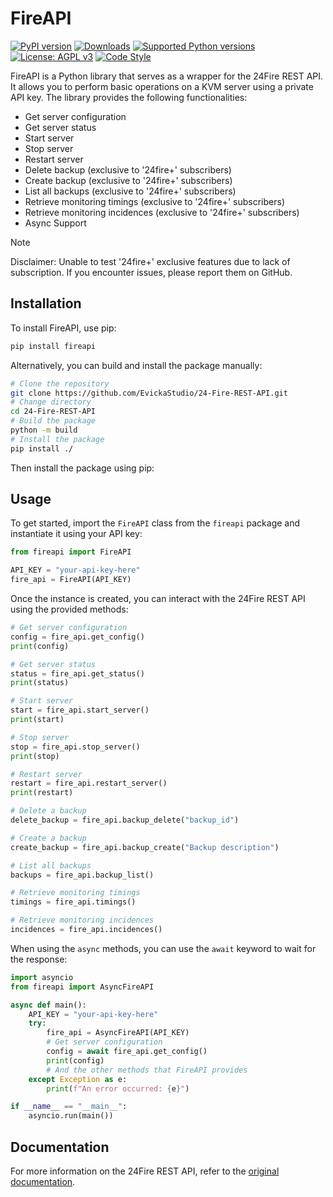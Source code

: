 # FireAPI

[![PyPI version](https://badge.fury.io/py/fireapi.svg)](https://badge.fury.io/py/fireapi)
[![Downloads](https://pepy.tech/badge/fireapi)](https://pepy.tech/project/fireapi)
[![Supported Python versions](https://img.shields.io/pypi/pyversions/fireapi.svg)](https://pypi.org/project/fireapi/)
[![License: AGPL v3](https://img.shields.io/badge/License-AGPL_v3-blue.svg)](https://www.gnu.org/licenses/agpl-3.0)
[![Code Style](https://img.shields.io/badge/code%20style-black-000000.svg)](https://github.com/psf/black)

FireAPI is a Python library that serves as a wrapper for the 24Fire REST API. It allows you to perform basic operations on a KVM server using a private API key. The library provides the following functionalities:

- Get server configuration
- Get server status
- Start server
- Stop server
- Restart server
- Delete backup (exclusive to '24fire+' subscribers)
- Create backup (exclusive to '24fire+' subscribers)
- List all backups (exclusive to '24fire+' subscribers)
- Retrieve monitoring timings (exclusive to '24fire+' subscribers)
- Retrieve monitoring incidences (exclusive to '24fire+' subscribers)
- Async Support

> [!NOTE]
> Disclaimer: Unable to test '24fire+' exclusive features due to lack of subscription. If you encounter issues, please report them on GitHub.

## Installation

To install FireAPI, use pip:

```bash
pip install fireapi
```

Alternatively, you can build and install the package manually:

```bash
# Clone the repository
git clone https://github.com/EvickaStudio/24-Fire-REST-API.git
# Change directory
cd 24-Fire-REST-API
# Build the package
python -m build
# Install the package
pip install ./
```

Then install the package using pip:

## Usage

To get started, import the `FireAPI` class from the `fireapi` package and instantiate it using your API key:

```python
from fireapi import FireAPI

API_KEY = "your-api-key-here"
fire_api = FireAPI(API_KEY)
```

Once the instance is created, you can interact with the 24Fire REST API using the provided methods:

```python
# Get server configuration
config = fire_api.get_config()
print(config)

# Get server status
status = fire_api.get_status()
print(status)

# Start server
start = fire_api.start_server()
print(start)

# Stop server
stop = fire_api.stop_server()
print(stop)

# Restart server
restart = fire_api.restart_server()
print(restart)

# Delete a backup
delete_backup = fire_api.backup_delete("backup_id")

# Create a backup
create_backup = fire_api.backup_create("Backup description")

# List all backups
backups = fire_api.backup_list()

# Retrieve monitoring timings
timings = fire_api.timings()

# Retrieve monitoring incidences
incidences = fire_api.incidences()
```

When using the `async` methods, you can use the `await` keyword to wait for the response:

```python
import asyncio
from fireapi import AsyncFireAPI

async def main():
    API_KEY = "your-api-key-here"
    try:
        fire_api = AsyncFireAPI(API_KEY)
        # Get server configuration
        config = await fire_api.get_config()
        print(config)
        # And the other methods that FireAPI provides
    except Exception as e:
        print(f"An error occurred: {e}")

if __name__ == "__main__":
    asyncio.run(main())
```

## Documentation

For more information on the 24Fire REST API, refer to the [original documentation](https://apidocs.24fire.de/).
